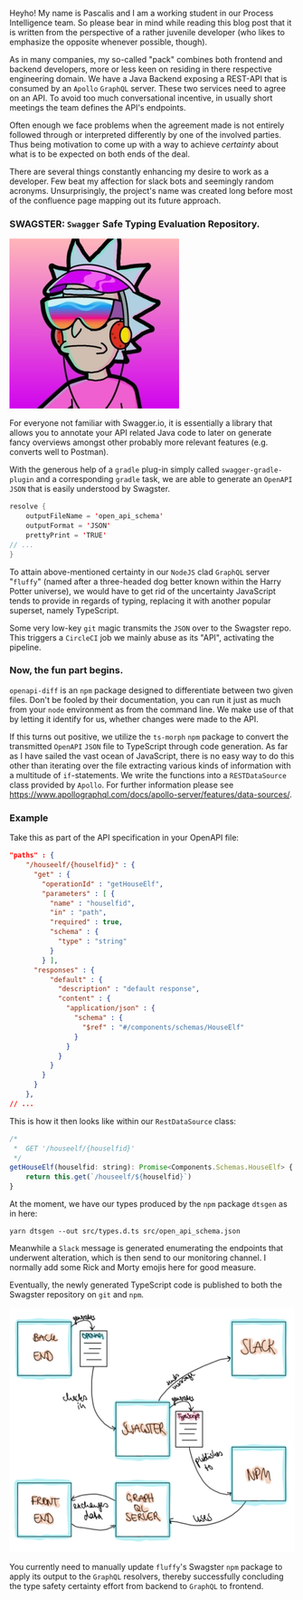 Heyho! My name is Pascalis and I am a working student in our Process Intelligence team. So please bear in mind while reading this blog post that it is written from the perspective of a rather juvenile developer (who likes to emphasize the opposite whenever possible, though).

As in many companies, my so-called "pack" combines both frontend and backend developers, more or less keen on residing in there respective engineering domain. We have a Java Backend exposing a REST-API that is consumed by an `Apollo` `GraphQL` server. These two services need to agree on an API. To avoid too much conversational incentive, in usually short meetings the team defines the API's endpoints.

Often enough we face problems when the agreement made is not entirely followed through or interpreted differently by one of the involved parties. Thus being motivation to come up with a way to achieve _certainty_ about what is to be expected on both ends of the deal.

There are several things constantly enhancing my desire to work as a developer. Few beat my affection for slack bots and seemingly random acronyms. Unsurprisingly, the project's name was created long before most of the confluence page mapping out its future approach.

### SWAGSTER: `Swagger` Safe Typing Evaluation Repository.

![corresponding slack emoji](../2019/swagster-rick.jpg "Swagster Rick")

For everyone not familiar with Swagger.io, it is essentially a library that allows you to annotate your API related Java code to later on generate fancy overviews amongst other probably more relevant features (e.g. converts well to Postman).

With the generous help of a `gradle` plug-in simply called `swagger-gradle-plugin` and a corresponding `gradle` task, we are able to generate an `OpenAPI` `JSON` that is easily understood by Swagster.

```java
resolve {
    outputFileName = 'open_api_schema'
    outputFormat = 'JSON'
    prettyPrint = 'TRUE'
// ...
}
```

To attain above-mentioned certainty in our `NodeJS` clad `GraphQL` server "`fluffy`" (named after a three-headed dog better known within the Harry Potter universe), we would have to get rid of the uncertainty JavaScript tends to provide in regards of typing, replacing it with another popular superset, namely TypeScript.

Some very low-key `git` magic transmits the `JSON` over to the Swagster repo. This triggers a `CircleCI` job we mainly abuse as its "API", activating the pipeline.

### Now, the fun part begins.

`openapi-diff` is an `npm` package designed to differentiate between two given files. Don't be fooled by their documentation, you can run it just as much from your `node` environment as from the command line.
We make use of that by letting it identify for us, whether changes were made to the API.

If this turns out positive, we utilize the `ts-morph` `npm` package to convert the transmitted `OpenAPI` `JSON` file to TypeScript through code generation.
As far as I have sailed the vast ocean of JavaScript, there is no easy way to do this other than iterating over the file extracting various kinds of information with a multitude of `if`-statements.
We write the functions into a `RESTDataSource` class provided by `Apollo`. For further information please see https://www.apollographql.com/docs/apollo-server/features/data-sources/.

### Example

Take this as part of the API specification in your OpenAPI file:

```json
"paths" : {
    "/houseelf/{houselfid}" : {
      "get" : {
        "operationId" : "getHouseElf",
        "parameters" : [ {
          "name" : "houselfid",
          "in" : "path",
          "required" : true,
          "schema" : {
            "type" : "string"
          }
        } ],
      "responses" : {
          "default" : {
            "description" : "default response",
            "content" : {
              "application/json" : {
                "schema" : {
                  "$ref" : "#/components/schemas/HouseElf"
                }
              }
            }
          }
        }
      }
    },
// ...
```

This is how it then looks like within our `RestDataSource` class:

```javascript
/*
 *  GET '/houseelf/{houselfid}'
 */
getHouseElf(houselfid: string): Promise<Components.Schemas.HouseElf> {
    return this.get(`/houseelf/${houselfid}`)
}
```

At the moment, we have our types produced by the `npm` package `dtsgen` as in here:

```
yarn dtsgen --out src/types.d.ts src/open_api_schema.json
```

Meanwhile a `Slack` message is generated enumerating the endpoints that underwent alteration, which is then send to our monitoring channel. I normally add some Rick and Morty emojis here for good measure.

Eventually, the newly generated TypeScript code is published to both the Swagster repository on `git` and `npm`.

![custom graphic](../2019/swagster-graphic.png "Swagster Magic")

You currently need to manually update `fluffy`'s Swagster `npm` package to apply its output to the `GraphQL` resolvers, thereby successfully concluding the type safety certainty effort from backend to `GraphQL` to frontend.
